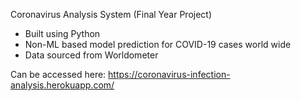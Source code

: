 Coronavirus Analysis System (Final Year Project)
  - Built using Python
  - Non-ML based model prediction for COVID-19 cases world wide
  - Data sourced from Worldometer

Can be accessed here:
https://coronavirus-infection-analysis.herokuapp.com/
